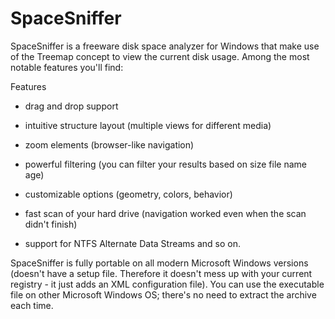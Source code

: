 # SpaceSniffer
SpaceSniffer is a freeware disk space analyzer for Windows that make use of the Treemap concept to view the current disk usage. Among the most notable features you'll find:

Features

- drag and drop support

- intuitive structure layout (multiple views for different media)

- zoom elements (browser-like navigation)

- powerful filtering (you can filter your results based on size file name age)

- customizable options (geometry, colors, behavior)

- fast scan of your hard drive (navigation worked even when the scan didn't finish)

- support for NTFS Alternate Data Streams and so on.

SpaceSniffer is fully portable on all modern Microsoft Windows versions (doesn't have a setup file. Therefore it doesn't mess up with your current registry - it just adds an XML configuration file). You can use the executable file on other Microsoft Windows OS; there's no need to extract the archive each time.
